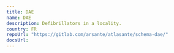 ```yaml
---
title: DAE
name: DAE
description: Defibrillators in a locality.
country: FR
repoUrl: "https://gitlab.com/arsante/atlasante/schema-dae/"
docsUrl: 
---
```


<Schema />
